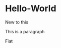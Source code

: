 # Hello-World
New to this
<html>
  <head>
    <p>This is a paragraph</p>
    <p>Fiat</p>
  </head>
  </html>
